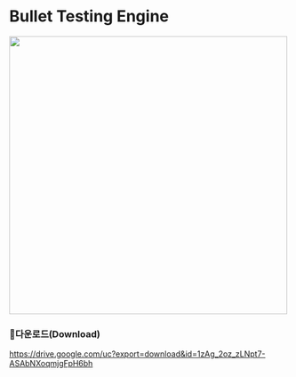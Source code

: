 # Bullet Testing Engine
<img src="https://github.com/Show-Boo/Bullet_Testing_Engine/assets/127947296/41d6bbbb-6f6a-43db-9504-d2333c30c692" width="500">

### 💾다운로드(Download)
https://drive.google.com/uc?export=download&id=1zAg_2oz_zLNpt7-ASAbNXoqmjgFpH6bh
